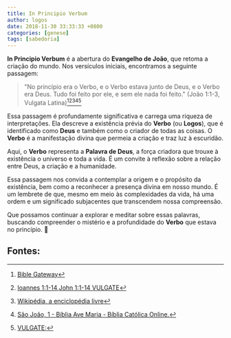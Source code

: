 ```yaml
---
title: In Principio Verbum
author: logos
date: 2018-11-30 33:33:33 +0800
categories: [genese]
tags: [sabedoria]
---
```


**In Principio Verbum** é a abertura do **Evangelho de João**, que retoma a criação do mundo. Nos versículos iniciais, encontramos a seguinte passagem:

> "No princípio era o Verbo, e o Verbo estava junto de Deus, e o Verbo era Deus. Tudo foi feito por ele, e sem ele nada foi feito." (João 1:1-3, Vulgata Latina)[^1][^2][^3][^4][^5]

Essa passagem é profundamente significativa e carrega uma riqueza de interpretações. Ela descreve a existência prévia do **Verbo** (ou **Logos**), que é identificado como **Deus** e também como o criador de todas as coisas. O **Verbo** é a manifestação divina que permeia a criação e traz luz à escuridão.

Aqui, o **Verbo** representa a **Palavra de Deus**, a força criadora que trouxe à existência o universo e toda a vida. É um convite à reflexão sobre a relação entre Deus, a criação e a humanidade.

Essa passagem nos convida a contemplar a origem e o propósito da existência, bem como a reconhecer a presença divina em nosso mundo. É um lembrete de que, mesmo em meio às complexidades da vida, há uma ordem e um significado subjacentes que transcendem nossa compreensão.

Que possamos continuar a explorar e meditar sobre essas palavras, buscando compreender o mistério e a profundidade do **Verbo** que estava no princípio. 🌟

## Fontes:
[^1]: [Bible Gateway](https://www.biblegateway.com/passage/?search=Ioannes%201&version=VULGATE)
[^2]: [Ioannes 1:1-14,John 1:1-14 VULGATE](https://www.biblegateway.com/passage/?search=Ioannes%201%3A1-14%2CJohn%201%3A1-14&version=VULGATE;NIV)
[^3]: [Wikipédia, a enciclopédia livre](https://pt.wikipedia.org/wiki/No_princ%C3%ADpio_era_o_Verbo)
[^4]: [São João, 1 - Bíblia Ave Maria - Bíblia Católica Online.](https://www.bibliacatolica.com.br/biblia-ave-maria-vs-vulgata-latina/sao-joao/1/)
[^5]: [VULGATE:](https://www.biblegateway.com/passage/?search=Ioannes%201%3A1-14%2CJohn%201%3A1-14&version=VULGATE)
